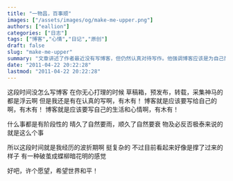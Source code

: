 ```yaml
---
title: "一物昌，百事顺"
images: ["/assets/images/og/make-me-upper.png"]
authors: ["eallion"]
categories: ["日志"]
tags: ["博客","心情","日记","原创"]
draft: false
slug: "make-me-upper"
summary: "文章讲述了作者最近没有写博客，但仍然认真对待写作。他强调博客应该是为自己而写，记录生活和心情。作者经历了一段波折期，但现在看来好像已经度过难关，并感到破茧成蝶的喜悦。最后，他希望世界和平。"
date: "2011-04-22 20:22:28"
lastmod: "2011-04-22 20:22:28"
---
```


这段时间没怎么写博客
在你无心打理的时候
草稿箱，预发布，转载，采集神马的都是浮云啊
但是我还是有在认真的写啊，有木有！
博客就是应该要写给自己的啊，有木有！
博客就是应该要写自己的生活和心情啊，有木有！

什么事都是有阶段性的
晴久了自然要雨，顺久了自然要衰
物及必反否极泰来说的就是这么个事

所以这段时间就是我经历的波折期啊
挺复杂的
不过目前看起来好像是撑了过来的样子
有一种破茧成蝶柳暗花明的感觉

好吧，许个愿望，希望世界和平！
